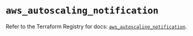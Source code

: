 # `aws_autoscaling_notification`

Refer to the Terraform Registry for docs: [`aws_autoscaling_notification`](https://registry.terraform.io/providers/hashicorp/aws/5.94.1/docs/resources/autoscaling_notification).
